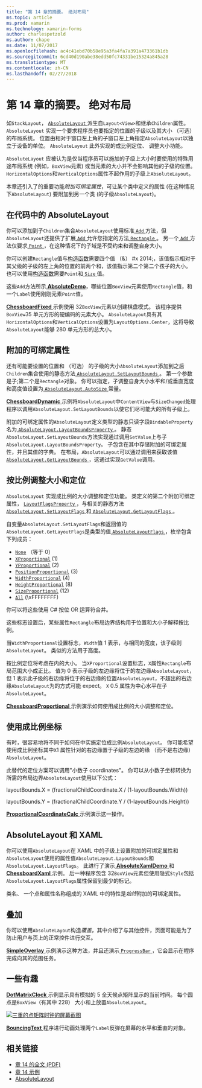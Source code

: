 ```yaml
---
title: "第 14 章的摘要。 绝对布局"
ms.topic: article
ms.prod: xamarin
ms.technology: xamarin-forms
author: charlespetzold
ms.author: chape
ms.date: 11/07/2017
ms.openlocfilehash: ac4c41ebd70b58e95a3fa4fa7a391a473361b1db
ms.sourcegitcommit: 6cd40d190abe38edd50fc74331be15324a845a28
ms.translationtype: MT
ms.contentlocale: zh-CN
ms.lasthandoff: 02/27/2018
---
```

# <a name="summary-of-chapter-14-absolute-layout"></a>第 14 章的摘要。 绝对布局

如`StackLayout`， [ `AbsoluteLayout` ](https://developer.xamarin.com/api/type/Xamarin.Forms.AbsoluteLayout/)派生自`Layout<View>`和继承`Children`属性。 `AbsoluteLayout` 实现一个要求程序员也要指定的位置的子级以及其大小 （可选） 的布局系统。 位置由相对于窗口左上角的子窗口左上角指定`AbsoluteLayout`以独立于设备的单位。 `AbsoluteLayout` 此外实现的成比例定位、 调整大小功能。

`AbsoluteLayout` 应被认为是仅当程序员可以施加的子级上大小时要使用的特殊用途布局系统 (例如，`BoxView`元素) 或当元素的大小并不会影响其他的子级的位置。 `HorizontalOptions`和`VerticalOptions`属性不起作用的子级上`AbsoluteLayout`。

本章还引入了的重要功能*附加可绑定属性*，可让某个类中定义的属性 (在这种情况下`AbsoluteLayout`) 要附加到另一个类 (的子级`AbsoluteLayout`)。

## <a name="absolutelayout-in-code"></a>在代码中的 AbsoluteLayout

你可以添加到子`Children`集合`AbsoluteLayout`使用标准[ `Add` ](https://developer.xamarin.com/api/member/System.Collections.Generic.ICollection%3CT%3E.Add/p/T/)方法，但`AbsoluteLayout`还提供了扩展[ `Add` ](https://developer.xamarin.com/api/member/Xamarin.Forms.AbsoluteLayout+IAbsoluteList%3CT%3E.Add/p/Xamarin.Forms.View/Xamarin.Forms.Rectangle/Xamarin.Forms.AbsoluteLayoutFlags/)允许您指定的方法[ `Rectangle` ](https://developer.xamarin.com/api/type/Xamarin.Forms.Rectangle/)。 另一个[ `Add` ](https://developer.xamarin.com/api/member/Xamarin.Forms.AbsoluteLayout+IAbsoluteList%3CT%3E.Add/p/Xamarin.Forms.View/Xamarin.Forms.Point/)方法仅要求[ `Point` ](https://developer.xamarin.com/api/type/Xamarin.Forms.Point/)，在这种情况下的子域是不受约束和调整自身大小。

你可以创建`Rectangle`值与[构造函数](https://developer.xamarin.com/api/constructor/Xamarin.Forms.Rectangle.Rectangle/p/System.Double/System.Double/System.Double/System.Double/)需要四个值 （&） #x 2014;，该值指示相对于其父级的子级的左上角的位置的前两个和，该值指示第二个第二个孩子的大小。 也可以使用[构造函数](https://developer.xamarin.com/api/constructor/Xamarin.Forms.Rectangle.Rectangle/p/Xamarin.Forms.Point/Xamarin.Forms.Size/)需要`Point`和[ `Size` ](https://developer.xamarin.com/api/type/Xamarin.Forms.Size/)值。

这些`Add`方法所示[ **AbsoluteDemo**](https://github.com/xamarin/xamarin-forms-book-samples/tree/master/Chapter14/AbsoluteDemo)，哪些位置`BoxView`元素使用`Rectangle`值，和一个`Label`使用刚刚元素`Point`值。

[ **ChessboardFixed** ](https://github.com/xamarin/xamarin-forms-book-samples/tree/master/Chapter14/ChessboardFixed)示例使用 32`BoxView`元素以创建棋盘模式。 该程序提供`BoxView`35 单元方形的硬编码的元素大小。 `AbsoluteLayout`具有其`HorizontalOptions`和`VerticalOptions`设置为`LayoutOptions.Center`，这将导致`AbsoluteLayout`能够 280 单元方形的总大小。

## <a name="attached-bindable-properties"></a>附加的可绑定属性

还有可能要设置的位置和 （可选） 的子级的大小`AbsoluteLayout`添加到之后`Children`集合使用的静态方法[ `AbsoluteLayout.SetLayoutBounds` ](https://developer.xamarin.com/api/member/Xamarin.Forms.AbsoluteLayout.SetLayoutBounds/p/Xamarin.Forms.BindableObject/Xamarin.Forms.Rectangle/)。 第一个参数是子;第二个是`Rectangle`对象。 你可以指定，子调整自身大小水平和/或垂直宽度和高度值设置为[ `AbsoluteLayout.AutoSize` ](https://developer.xamarin.com/api/property/Xamarin.Forms.AbsoluteLayout.AutoSize/)常量。

[ **ChessboardDynamic** ](https://github.com/xamarin/xamarin-forms-book-samples/tree/master/Chapter14/ChessboardDynamic)示例将`AbsoluteLayout`中`ContentView`与`SizeChanged`处理程序以调用`AbsoluteLayout.SetLayoutBounds`以使它们尽可能大的所有子级上。  

附加的可绑定属性的`AbsoluteLayout`定义类型的静态只读字段`BindableProperty`名为[ `AbsoluteLayout.LayoutBoundsProperty` ](https://developer.xamarin.com/api/field/Xamarin.Forms.AbsoluteLayout.LayoutBoundsProperty/)。 静态`AbsoluteLayout.SetLayoutBounds`方法实现通过调用`SetValue`上与子`AbsoluteLayout.LayoutBoundsProperty`。 子包含在其中存储附加的可绑定属性，并且其值的字典。 在布局，`AbsoluteLayout`可以通过调用来获取该值[ `AbsoluteLayout.GetLayoutBounds` ](https://developer.xamarin.com/api/member/Xamarin.Forms.AbsoluteLayout.GetLayoutBounds/p/Xamarin.Forms.BindableObject/)，这通过实现`GetValue`调用。

## <a name="proportional-sizing-and-positioning"></a>按比例调整大小和定位

`AbsoluteLayout` 实现成比例的大小调整和定位功能。 类定义的第二个附加可绑定属性， [ `LayoutFlagsProperty` ](https://developer.xamarin.com/api/field/Xamarin.Forms.AbsoluteLayout.LayoutFlagsProperty/)，与相关的静态方法[ `AbsoluteLayout.SetLayoutFlags` ](https://developer.xamarin.com/api/member/Xamarin.Forms.AbsoluteLayout.SetLayoutFlags/p/Xamarin.Forms.BindableObject/Xamarin.Forms.AbsoluteLayoutFlags/)和[ `AbsoluteLayout.GetLayoutFlags` ](https://developer.xamarin.com/api/member/Xamarin.Forms.AbsoluteLayout.GetLayoutFlags/p/Xamarin.Forms.BindableObject/)。

自变量`AbsoluteLayout.SetLayoutFlags`和返回值的`AbsoluteLayout.GetLayoutFlags`是类型的值[ `AbsoluteLayoutFlags` ](https://developer.xamarin.com/api/type/Xamarin.Forms.AbsoluteLayoutFlags/)，枚举包含下列成员：

- [`None`](https://developer.xamarin.com/api/field/Xamarin.Forms.AbsoluteLayoutFlags.None/) （等于 0）
- [`XProportional`](https://developer.xamarin.com/api/field/Xamarin.Forms.AbsoluteLayoutFlags.XProportional/) (1)
- [`YProportional`](https://developer.xamarin.com/api/field/Xamarin.Forms.AbsoluteLayoutFlags.YProportional/) (2)
- [`PositionProportional`](https://developer.xamarin.com/api/field/Xamarin.Forms.AbsoluteLayoutFlags.PositionProportional/) (3)
- [`WidthProportional`](https://developer.xamarin.com/api/field/Xamarin.Forms.AbsoluteLayoutFlags.WidthProportional/) (4)
- [`HeightProportional`](https://developer.xamarin.com/api/field/Xamarin.Forms.AbsoluteLayoutFlags.HeightProportional/) (8)
- [`SizeProportional`](https://developer.xamarin.com/api/field/Xamarin.Forms.AbsoluteLayoutFlags.SizeProportional/) (12)
- [`All`](https://developer.xamarin.com/api/field/Xamarin.Forms.AbsoluteLayoutFlags.All/) (\xFFFFFFFF)

你可以将这些使用 C# 按位 OR 运算符合并。

这些标志设置后，某些属性`Rectangle`布局边界结构用于位置和大小子解释按比例。

当`WidthProportional`设置标志，`Width`值 1 表示，与相同的宽度，该子级则`AbsoluteLayout`。 类似的方法用于高度。

按比例定位将考虑在内的大小。 当`XProportional`设置标志，`X`属性`Rectangle`布局范围大小成正比。 值为 0 表示子级的左边缘将位于的左边缘`AbsoluteLayout`，但 1 表示此子级的右边缘将位于的右边缘的位置`AbsoluteLayout`，不超出的右边缘`AbsoluteLayout`为的方式可能 expect。 `X` 0.5 属性为中心水平在子`AbsoluteLayout`。

[ **ChessboardProportional** ](https://github.com/xamarin/xamarin-forms-book-samples/tree/master/Chapter14/ChessboardProportional)示例演示如何使用成比例的大小调整和定位。

## <a name="working-with-proportional-coordinates"></a>使用成比例坐标

有时，很容易地将不同于如何在中实施定位成比例`AbsoluteLayout`。 你可能希望使用成比例坐标其中`X`1 属性针对的右边缘置于子级的左边的缘 （而不是右边缘） `AbsoluteLayout`。

此替代的定位方案可以调用"小数子 coordinates"。 你可以从小数子坐标转换为所需的布局边界`AbsoluteLayout`使用以下公式：

layoutBounds.X = (fractionalChildCoordinate.X / (1-layoutBounds.Width))

layoutBounds.Y = (fractionalChildCoordinate.Y / (1-layoutBounds.Height))

[ **ProportionalCoordinateCalc** ](https://github.com/xamarin/xamarin-forms-book-samples/tree/master/Chapter14/PropCoordCalc)示例演示这一操作。

## <a name="absolutelayout-and-xaml"></a>AbsoluteLayout 和 XAML

你可以使用`AbsoluteLayout`在 XAML 中的子级上设置附加的可绑定属性和`AbsoluteLayout`使用的属性值`AbsoluteLayout.LayoutBounds`和`AbsoluteLayout.LayoutFlags`。 此进行了演示[ **AbsoluteXamlDemo** ](https://github.com/xamarin/xamarin-forms-book-samples/tree/master/Chapter14/AbsoluteXamlDemo)和[ **ChessboardXaml** ](https://github.com/xamarin/xamarin-forms-book-samples/tree/master/Chapter14/ChessboardXaml)示例。 后一种程序包含 32`BoxView`元素但使用隐式`Style`包括`AbsoluteLayout.LayoutFlags`属性保留到最少的标记。

类名、 一个点和属性名称组成的 XAML 中的特性是*始终*附加的可绑定属性。

## <a name="overlays"></a>叠加

你可以使用`AbsoluteLayout`构造*覆盖*，其中介绍了与其他控件，页面可能是为了防止用户与页上的正常控件进行交互。 

[ **SimpleOverlay** ](https://github.com/xamarin/xamarin-forms-book-samples/tree/master/Chapter14/SimpleOverlay)示例演示这种方法，并且还演示[ `ProgressBar` ](https://developer.xamarin.com/api/type/Xamarin.Forms.ProgressBar/)，它会显示在程序完成向其的范围任务。

## <a name="some-fun"></a>一些有趣

[ **DotMatrixClock** ](https://github.com/xamarin/xamarin-forms-book-samples/tree/master/Chapter14/DotMatrixClock)示例显示具有模拟的 5 全天候点矩阵显示的当前时间。 每个圆点是`BoxView`（有其中 228） 大小和上放置`AbsoluteLayout`。

[![三重的点矩阵时钟的屏幕截图](images/ch14fg08-small.png "点矩阵时钟")](images/ch14fg08-large.png "点矩阵时钟")

[ **BouncingText** ](https://github.com/xamarin/xamarin-forms-book-samples/tree/master/Chapter14/BouncingText)程序进行动画处理两个`Label`反弹在屏幕的水平和垂直的对象。



## <a name="related-links"></a>相关链接

- [章 14 的全文 (PDF)](https://download.xamarin.com/developer/xamarin-forms-book/XamarinFormsBook-Ch14-Apr2016.pdf)
- [章 14 示例](https://github.com/xamarin/xamarin-forms-book-samples/tree/master/Chapter14)
- [AbsoluteLayout](~/xamarin-forms/user-interface/layouts/absolute-layout.md)
